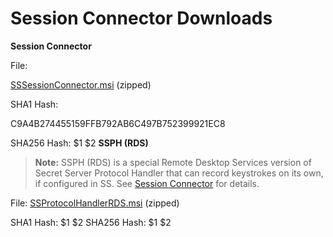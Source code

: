 [title]: # (Session Connector Download)
[tags]: # (Launcher, protocol handler, session connector, RDS, download)
[priority]: # (1000)
[display]: # (all)

# Session Connector Downloads

**Session Connector**

File: 

[SSSessionConnector.msi](http://updates.thycotic.net/secretserver/tools/SSSessionConnector.zip) (zipped)

SHA1 Hash: 

C9A4B274455159FFB792AB6C497B752399921EC8

SHA256 Hash: 
$1
$2
**SSPH (RDS)**

>**Note:** SSPH (RDS) is a special Remote Desktop Services version of Secret Server Protocol Handler that can record keystrokes on its own, if configured in SS. See [Session Connector](../session-connector/index.md) for details.

File: 
[SSProtocolHandlerRDS.msi](http://updates.thycotic.net/secretserver/tools/SSProtocolHandlerRDS.zip) (zipped)

SHA1 Hash: 
$1
$2
SHA256 Hash: 
$1
$2